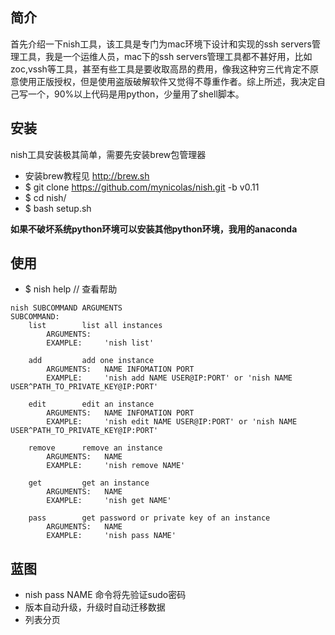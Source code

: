 ## 简介

首先介绍一下nish工具，该工具是专门为mac环境下设计和实现的ssh servers管理工具，我是一个运维人员，mac下的ssh servers管理工具都不甚好用，比如zoc,vssh等工具，甚至有些工具是要收取高昂的费用，像我这种穷三代肯定不原意使用正版授权，但是使用盗版破解软件又觉得不尊重作者。综上所述，我决定自己写一个，90%以上代码是用python，少量用了shell脚本。

## 安装

nish工具安装极其简单，需要先安装brew包管理器

* 安装brew教程见 http://brew.sh
* $ git clone https://github.com/mynicolas/nish.git -b v0.11
* $ cd nish/
* $ bash setup.sh

**如果不破坏系统python环境可以安装其他python环境，我用的anaconda**

## 使用

* $ nish help // 查看帮助
```
nish SUBCOMMAND ARGUMENTS
SUBCOMMAND:
    list        list all instances
        ARGUMENTS:
        EXAMPLE:	 'nish list'

    add	        add one instance
        ARGUMENTS:	 NAME INFOMATION PORT	
        EXAMPLE:	 'nish add NAME USER@IP:PORT' or 'nish NAME USER^PATH_TO_PRIVATE_KEY@IP:PORT'

    edit        edit an instance	
        ARGUMENTS:	 NAME INFOMATION PORT
        EXAMPLE:	 'nish edit NAME USER@IP:PORT' or 'nish NAME USER^PATH_TO_PRIVATE_KEY@IP:PORT'

    remove      remove an instance
        ARGUMENTS:	 NAME
        EXAMPLE:	 'nish remove NAME'

    get	        get an instance
        ARGUMENTS:	 NAME
        EXAMPLE:	 'nish get NAME'

    pass        get password or private key of an instance
        ARGUMENTS:	 NAME
        EXAMPLE:	 'nish pass NAME'
```

## 蓝图
* nish pass NAME 命令将先验证sudo密码
* 版本自动升级，升级时自动迁移数据
* 列表分页
